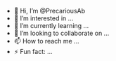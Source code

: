 - 👋 Hi, I’m @PrecariousAb
- 👀 I’m interested in ...
- 🌱 I’m currently learning ...
- 💞️ I’m looking to collaborate on ...
- 📫 How to reach me ...
- ⚡ Fun fact: ...

<!---
PrecariousAb/PrecariousAb is a ✨ special ✨ repository because its `README.md` (this file) appears on your GitHub profile.
You can click the Preview link to take a look at your changes.
--->
